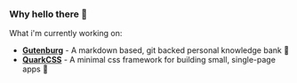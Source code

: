 ### Why **hello there** 👋

What i'm currently working on:
 - **[Gutenburg](https://github.com/BrennanMcDonald/Gutenburg)** - A markdown based, git backed personal knowledge bank 📝
 - **[QuarkCSS](https://github.com/BrennanMcDonald/QuarkCSS)** - A minimal css framework for building small, single-page apps 🧠
